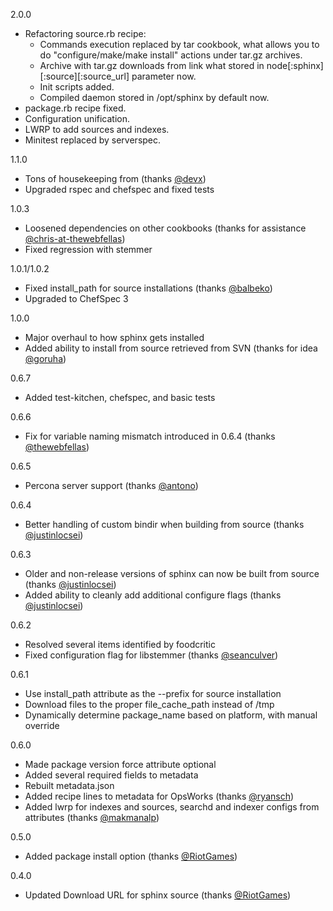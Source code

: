 2.0.0

* Refactoring source.rb recipe:
	* Commands execution replaced by tar cookbook, what allows you to do "configure/make/make install" actions under tar.gz archives.
	* Archive with tar.gz downloads from link what stored in node[:sphinx][:source][:source_url] parameter now.
	* Init scripts added.
	* Compiled daemon stored in /opt/sphinx by default now.
* package.rb recipe fixed.
* Configuration unification.
* LWRP to add sources and indexes.
* Minitest replaced by serverspec. 

1.1.0

* Tons of housekeeping from (thanks [@devx](https://github.com/devx))
* Upgraded rspec and chefspec and fixed tests

1.0.3

* Loosened dependencies on other cookbooks (thanks for assistance [@chris-at-thewebfellas](https://github.com/chris-at-thewebfellas))
* Fixed regression with stemmer

1.0.1/1.0.2

* Fixed install_path for source installations (thanks [@balbeko](https://github.com/balbeko))
* Upgraded to ChefSpec 3

1.0.0

* Major overhaul to how sphinx gets installed
* Added ability to install from source retrieved from SVN (thanks for idea [@goruha](https://github.com/goruha))

0.6.7

* Added test-kitchen, chefspec, and basic tests

0.6.6

* Fix for variable naming mismatch introduced in 0.6.4 (thanks [@thewebfellas](https://github.com/thewebfellas))

0.6.5

* Percona server support (thanks [@antono](https://github.com/antono))

0.6.4

* Better handling of custom bindir when building from source (thanks [@justinlocsei](https://github.com/justinlocsei))

0.6.3

* Older and non-release versions of sphinx can now be built from source (thanks [@justinlocsei](https://github.com/justinlocsei))
* Added ability to cleanly add additional configure flags (thanks [@justinlocsei](https://github.com/justinlocsei))

0.6.2

* Resolved several items identified by foodcritic
* Fixed configuration flag for libstemmer (thanks [@seanculver](https://github.com/seanculver))

0.6.1

* Use install_path attribute as the --prefix for source installation
* Download files to the proper file_cache_path instead of /tmp
* Dynamically determine package_name based on platform, with manual override

0.6.0

* Made package version force attribute optional
* Added several required fields to metadata
* Rebuilt metadata.json
* Added recipe lines to metadata for OpsWorks (thanks [@ryansch](https://github.com/ryansch))
* Added lwrp for indexes and sources, searchd and indexer configs from attributes (thanks [@makmanalp](https://github.com/makmanalp))

0.5.0

* Added package install option (thanks [@RiotGames](https://github.com/RiotGames))

0.4.0

* Updated Download URL for sphinx source (thanks [@RiotGames](https://github.com/RiotGames))
